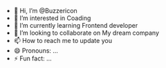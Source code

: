 - 👋 Hi, I’m @Buzzericon
- 👀 I’m interested in Coading
- 🌱 I’m currently learning Frontend developer
- 💞️ I’m looking to collaborate on My dream company
- 📫 How to reach me to update you
- 😄 Pronouns: ...
- ⚡ Fun fact: ...

<!---
Buzzericon/Buzzericon is a ✨ special ✨ repository because its `README.md` (this file) appears on your GitHub profile.
You can click the Preview link to take a look at your changes.
--->
